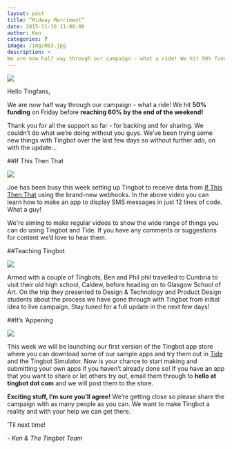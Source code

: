 ```yaml
---
layout: post
title: “Midway Merriment“
date: 2015-11-16 11:00:00
author: Ken
categories: ?
image: /img/003.jpg
description: >
We are now half way through our campaign - what a ride! We hit 50% funding on Friday before reaching 60% by the end of the weekend!
---
```


![](/img/003-1.jpg)


Hello Tingfans,

We are now half way through our campaign - what a ride! We hit **50% funding** on Friday before **reaching 60% by the end of the weekend!**

Thank you for all the support so far - for backing and for sharing. We couldn’t do what we’re doing without you guys. We’ve been trying some new things with Tingbot over the last few days so without further ado, on with the update…


##If This Then That

![](/img/xx.jpg)


Joe has been busy this week setting up Tingbot to receive data from [If This Then That](//ifttt.com/) using the brand-new webhooks. In the above video you can learn how to make an app to display SMS messages in just 12 lines of code. What a guy!

We're aiming to make regular videos to show the wide range of things you can do using Tingbot and Tide. If you have any comments or suggestions for content we’d love to hear them.


##Teaching Tingbot

![](/img/003-3.jpg)


Armed with a couple of Tingbots, Ben and Phil phil travelled to Cumbria to visit their old high school, Caldew, before heading on to Glasgow School of Art. On the trip they presented to Design & Technology and Product Design students about the process we have gone through with Tingbot from initial idea to live campaign. Stay tuned for a full update in the next few days!


##It’s ‘Appening

![](/img/xx.jpg)


This week we will be launching our first version of the Tingbot app store where you can download some of our sample apps and try them out in [Tide](//github.com/tingbot/tide/releases) and the Tingbot Simulator. Now is your chance to start making and submitting your own apps if you haven’t already done so! If you have an app that you want to share or let others try out, email them through to **hello at tingbot dot com** and we will post them to the store.

**Exciting stuff, I’m sure you’ll agree!** We’re getting close so please share the campaign with as many people as you can. We want to make Tingbot a reality and with your help we can get there.

’Til next time!

*- Ken & The Tingbot Team*